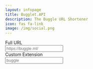 ```yaml
---
layout: infopage
title: Bugglet.API
description: The Buggle URL Shortener
icon: fas fa-link
image: /img/social.png
---
```

<div class="input-group mb-3">
  <div class="input-group-prepend">
    <span class="input-group-text text-primary bg-dark" id="full-prepend">Full URL</span>
  </div>
  <input id="urlinput" type="text" class="form-control bg-darker" placeholder="https://buggle.ml/">
</div>
<div class="input-group mb-3">
  <div class="input-group-prepend">
    <span class="input-group-text text-primary bg-dark" id="custom-prepend">Custom Extension</span>
  </div>
  <input id="custominput" type="text" class="form-control bg-darker" placeholder="buggle">
</div>

